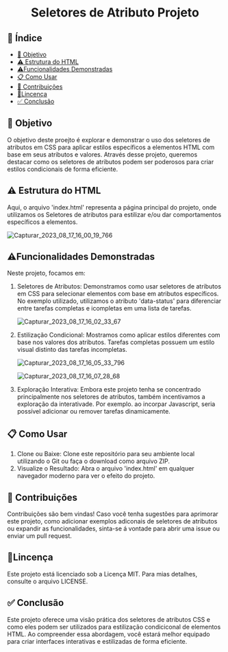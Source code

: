 <h1 align="center"> Seletores de Atributo Projeto </h1>

## 🔗 Índice
* [🎯 Objetivo](#-objetivo)
* [⚠️ Estrutura do HTML](#-Estrutura-do-HTML)
* [⚠️Funcionalidades Demonstradas](#-O-que-são-seletores-de-ID)
* [📋 Como Usar](#-Exemplos-de-seletores-de-ID)
* [📝 Contribuições](#-Contribuições)
* [📍Lincença](#-Lincença)
*  [✅ Conclusão](#-conclusão)



## 🎯 Objetivo
O objetivo deste proejto é explorar e demonstrar o uso dos seletores de atributos em CSS para aplicar estilos específicos a elementos HTML com base em seus atributos e valores. Através desse projeto, queremos destacar como os seletores de atributos podem ser poderosos para criar estilos condicionais de forma eficiente.




## ⚠️ Estrutura do HTML
Aqui, o arquivo 'index.html' representa a página principal do projeto, onde utilizamos os Seletores de atributos para estilizar e/ou dar comportamentos específicos a elementos.

![Capturar_2023_08_17_16_00_19_766](https://github.com/andersoncode55/Seletores-de-Atributos./assets/61977421/70c2aa77-8866-4114-bc01-8b743aa6bce7)








## ⚠️Funcionalidades Demonstradas
Neste projeto, focamos em:
<ol>
  <li>Seletores de Atributos: Demonstramos como usar seletores de atributos em CSS para selecionar elementos com base em atributos específicos. No exemplo utilizado, utilizamos o atributo 'data-status' para diferenciar entre tarefas completas e icompletas em uma lista de tarefas.</li>

  
  ![Capturar_2023_08_17_16_02_33_67](https://github.com/andersoncode55/Seletores-de-Atributos./assets/61977421/8f249d3b-4798-4ac8-a54e-67ad6dadc994)

  
  <li>Estilização Condicional: Mostramos como aplicar estilos diferentes com base nos valores dos  atributos. Tarefas completas possuem um estilo visual distinto das tarefas incompletas.</li>

![Capturar_2023_08_17_16_05_33_796](https://github.com/andersoncode55/Seletores-de-Atributos./assets/61977421/97ff6c82-c4b6-40f6-8842-a9c7c8573c4c)


![Capturar_2023_08_17_16_07_28_68](https://github.com/andersoncode55/Seletores-de-Atributos./assets/61977421/71b11e85-4267-40c0-8ea2-9b262e3aef42)

  
  <li>Exploração Interativa: Embora este projeto tenha se concentrado principalmente nos seletores de atributos, também incentivamos a exploração da interativade. Por exemplo. ao incorpar Javascript, seria possível adicionar ou remover tarefas dinamicamente.</li>
</ol>




## 📋 Como Usar
<ol>
  <li>Clone ou Baixe: Clone este repositório para seu ambiente local utilizando o Git ou faça o download como arquivo ZIP.</li>
  <li>Visualize o Resultado: Abra o arquivo 'index.html' em qualquer navegador moderno para ver o efeito do projeto.</li>
</ol>




## 📝 Contribuições
Contribuições são bem vindas! Caso você tenha sugestões para aprimorar este projeto, como adicionar exemplos adiconais de seletores de atributos ou expandir as funcionalidades, sinta-se á vontade para abrir uma issue ou enviar um pull request.



## 📍Lincença
Este projeto está licenciado sob a Licença MIT. Para mias detalhes, consulte o arquivo LICENSE.



## ✅ Conclusão
Este projeto oferece uma visão prática dos seletores de atributos CSS e como eles podem ser utilizados para estilização condiciconal de elementos HTML. Ao compreender essa abordagem, você estará melhor equipado para criar interfaces interativas e estilizadas de forma eficiente.

